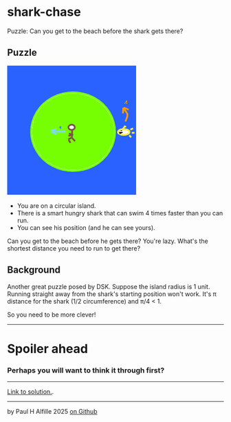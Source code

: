 # shark-chase
Puzzle: Can you get to the beach before the shark gets there? 

## Puzzle

![picture](picture.png)

* You are on a circular island.
* There is a smart hungry shark that can swim 4 times faster than you can run. 
* You can see his position (and he can see yours).

Can you get to the beach before he gets there?
You're lazy. What's the shortest distance you need to run to get there?

## Background

Another great puzzle posed by DSK.
Suppose the island radius is 1 unit. Running straight away from the shark's starting position won't work. It's &pi; distance for the shark (1/2 circumference) and &pi;/4 < 1.

So you need to be more clever!

------
# Spoiler ahead
### Perhaps you will want to think it through first?
------------

[Link to solution.](README2.md).

-----------
by Paul H Alfille 2025
[on Github](https://github.com/alfille/shark-chase)
